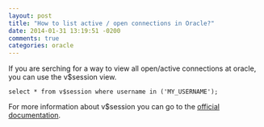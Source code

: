 ```yaml
---
layout: post
title: "How to list active / open connections in Oracle?"
date: 2014-01-31 13:19:51 -0200
comments: true
categories: oracle
---
```


If you are serching for a way to view all open/active connections at oracle, you can  use the v$session view.

```
select * from v$session where username in ('MY_USERNAME');
```

For more information about v$session you can go to the [official documentation](http://docs.oracle.com/cd/B19306_01/server.102/b14237/dynviews_2088.htm).
